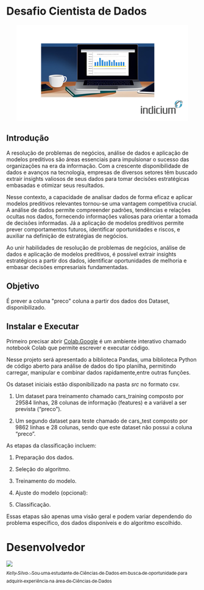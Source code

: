 # Desafio Cientista de Dados

<div align="center">
  <img src="asset/capa_github.png" width="450"/>
  
</div>

## Introdução 
A resolução de problemas de negócios, análise de dados e aplicação de modelos preditivos são áreas essenciais para impulsionar o sucesso das organizações na era da informação. Com a crescente disponibilidade de dados e avanços na tecnologia, empresas de diversos setores têm buscado extrair insights valiosos de seus dados para tomar decisões estratégicas embasadas e otimizar seus resultados.

Nesse contexto, a capacidade de analisar dados de forma eficaz e aplicar modelos preditivos relevantes tornou-se uma vantagem competitiva crucial. A análise de dados permite compreender padrões, tendências e relações ocultas nos dados, fornecendo informações valiosas para orientar a tomada de decisões informadas. Já a aplicação de modelos preditivos permite prever comportamentos futuros, identificar oportunidades e riscos, e auxiliar na definição de estratégias de negócios.

Ao unir habilidades de resolução de problemas de negócios, análise de dados e aplicação de modelos preditivos, é possível extrair insights estratégicos a partir dos dados, identificar oportunidades de melhoria e embasar decisões empresariais fundamentadas.

## Objetivo

É prever a coluna "preco" coluna a partir dos dados dos Dataset, disponibilizado. 


## Instalar e Executar

Primeiro precisar abrir [Colab.Google](https://colab.research.google.com/) é um ambiente interativo chamado notebook Colab que permite escrever e executar código.

Nesse projeto será apresentado a biblioteca Pandas, uma biblioteca Python de código aberto para análise de dados do tipo planilha, permitindo carregar, manipular e combinar dados rapidamente,entre outras funções. 

Os dataset iniciais estão disponibilizado na pasta *src* no formato csv. 

1. Um dataset para treinamento chamado cars_training composto por 29584 linhas, 28 colunas de informação (features) e a variável a ser prevista (“preco”). 

2. Um segundo dataset para teste chamado de cars_test composto por  9862 linhas e 28 colunas, sendo que este dataset não possui a coluna “preco”. 



As etapas da classificação incluem:

1. Preparação dos dados.

2. Seleção do algoritmo.

3. Treinamento do modelo.

4. Ajuste do modelo (opcional): 

5. Classificação.

Essas etapas são apenas uma visão geral e podem variar dependendo do problema específico, dos dados disponíveis e do algoritmo escolhido. 

# Desenvolvedor
[<img src="https://avatars.githubusercontent.com/u/88354075?v=4" width=115><br><sub>*Kelly Silva* : Sou uma estudante de Ciências de Dados em busca de oportunidade para adquirir experiência na área de Ciências de Dados </sub>](https://github.com/KellyPLSilva) 

